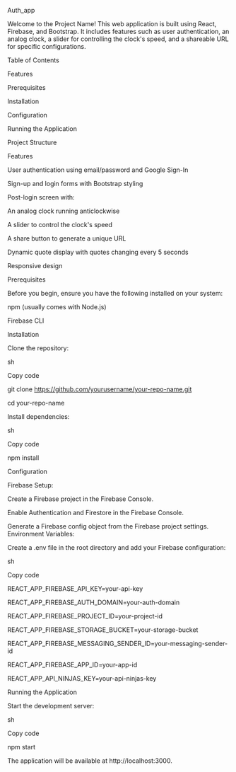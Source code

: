 Auth_app



Welcome to the Project Name! This web application is built using React, Firebase, and Bootstrap. It includes features such as user authentication, an analog clock, a slider for controlling the clock's speed, and a shareable URL for specific configurations.

Table of Contents

Features

Prerequisites

Installation

Configuration

Running the Application

Project Structure



Features

User authentication using email/password and Google Sign-In

Sign-up and login forms with Bootstrap styling

Post-login screen with:

  An analog clock running anticlockwise

  A slider to control the clock's speed

  A share button to generate a unique URL

Dynamic quote display with quotes changing every 5 seconds

Responsive design

Prerequisites

Before you begin, ensure you have the following installed on your system:



  npm (usually comes with Node.js)
  
  Firebase CLI

Installation

Clone the repository:


sh

Copy code

git clone https://github.com/yourusername/your-repo-name.git

cd your-repo-name

Install dependencies:


sh

Copy code

npm install

Configuration

Firebase Setup:




Create a Firebase project in the Firebase Console.

  Enable Authentication and Firestore in the Firebase Console.

  Generate a Firebase config object from the Firebase project settings.
  Environment Variables:


Create a .env file in the root directory and add your Firebase configuration:

sh

Copy code

REACT_APP_FIREBASE_API_KEY=your-api-key

REACT_APP_FIREBASE_AUTH_DOMAIN=your-auth-domain

REACT_APP_FIREBASE_PROJECT_ID=your-project-id

REACT_APP_FIREBASE_STORAGE_BUCKET=your-storage-bucket

REACT_APP_FIREBASE_MESSAGING_SENDER_ID=your-messaging-sender-id

REACT_APP_FIREBASE_APP_ID=your-app-id

REACT_APP_API_NINJAS_KEY=your-api-ninjas-key

Running the Application

Start the development server:


sh

Copy code

npm start

The application will be available at http://localhost:3000.



